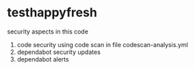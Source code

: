 # testhappyfresh
security aspects in this code
1. code security using code scan in file codescan-analysis.yml
2. dependabot security updates
3. dependabot alerts
